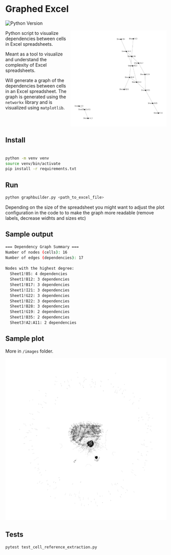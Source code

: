 # Graphed Excel

![Python Version](https://img.shields.io/badge/python-3.12.5-blue)

<img src="images/Book1.xlsx.png" align="right" width="300" alt="Plot from Example Book1.xlsx file">

Python script to visualize dependencies between cells in Excel spreadsheets.

Meant as a tool to visualize and understand the complexity of Excel spreadsheets.

Will generate a graph of the dependencies between cells in an Excel spreadsheet. The graph is generated using the `networkx` library and is visualized using `matplotlib`.

<br clear="right"/>

## Install

```bash

python -m venv venv
source venv/bin/activate
pip install -r requirements.txt
```

## Run

```bash
python graphbuilder.py <path_to_excel_file>
```

Depending on the size of the spreadsheet you might want to adjust the plot configuration in the code to to make the graph more readable (remove labels, decrease widhts and sizes etc)

## Sample output

```bash
=== Dependency Graph Summary ===
Number of nodes (cells): 16
Number of edges (dependencies): 17

Nodes with the highest degree:
  Sheet1!B5: 4 dependencies
  Sheet1!B12: 3 dependencies
  Sheet1!B17: 3 dependencies
  Sheet1!I21: 3 dependencies
  Sheet1!G22: 3 dependencies
  Sheet1!B22: 3 dependencies
  Sheet1!B28: 3 dependencies
  Sheet1!G19: 2 dependencies
  Sheet1!B35: 2 dependencies
  Sheet3!A2:A11: 2 dependencies
```

## Sample plot

More in `/images` folder.

![Sample graph](images/simplified_1.xlsx5.png)

## Tests

```bash
pytest test_cell_reference_extraction.py
```
